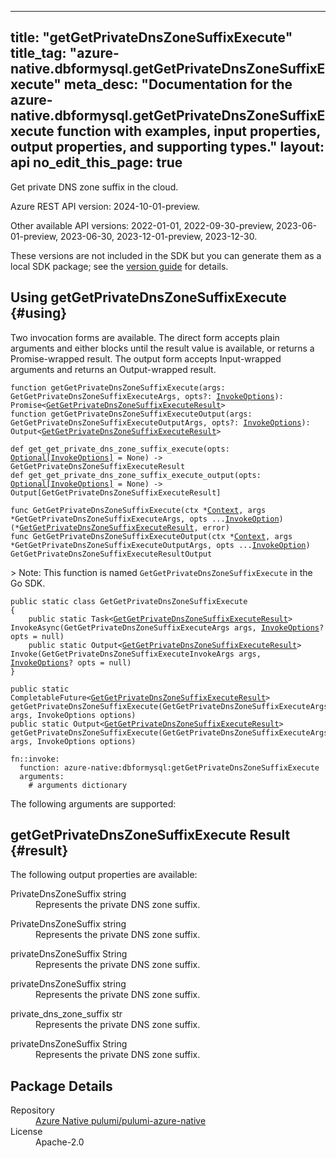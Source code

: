 
---
title: "getGetPrivateDnsZoneSuffixExecute"
title_tag: "azure-native.dbformysql.getGetPrivateDnsZoneSuffixExecute"
meta_desc: "Documentation for the azure-native.dbformysql.getGetPrivateDnsZoneSuffixExecute function with examples, input properties, output properties, and supporting types."
layout: api
no_edit_this_page: true
---



<!-- WARNING: this file was generated by Pulumi Docs Generator. -->
<!-- Do not edit by hand unless you're certain you know what you are doing! -->

Get private DNS zone suffix in the cloud.

Azure REST API version: 2024-10-01-preview.

Other available API versions: 2022-01-01, 2022-09-30-preview, 2023-06-01-preview, 2023-06-30, 2023-12-01-preview, 2023-12-30.

These versions are not included in the SDK but you can generate them as a local SDK package; see the [version guide](../../../version-guide/#accessing-any-api-version-via-local-packages) for details.




## Using getGetPrivateDnsZoneSuffixExecute {#using}

Two invocation forms are available. The direct form accepts plain
arguments and either blocks until the result value is available, or
returns a Promise-wrapped result. The output form accepts
Input-wrapped arguments and returns an Output-wrapped result.

<div>
<pulumi-chooser type="language" options="csharp,go,typescript,python,yaml,java"></pulumi-chooser>
</div>


<div>
<pulumi-choosable type="language" values="javascript,typescript">
<div class="highlight"
><pre class="chroma"><code class="language-typescript" data-lang="typescript"
><span class="k">function </span>getGetPrivateDnsZoneSuffixExecute<span class="p">(</span><span class="nx">args</span><span class="p">:</span> <span class="nx">GetGetPrivateDnsZoneSuffixExecuteArgs</span><span class="p">,</span> <span class="nx">opts</span><span class="p">?:</span> <span class="nx"><a href="/docs/reference/pkg/nodejs/pulumi/pulumi/#InvokeOptions">InvokeOptions</a></span><span class="p">): Promise&lt;<span class="nx"><a href="#result">GetGetPrivateDnsZoneSuffixExecuteResult</a></span>></span
><span class="k">
function </span>getGetPrivateDnsZoneSuffixExecuteOutput<span class="p">(</span><span class="nx">args</span><span class="p">:</span> <span class="nx">GetGetPrivateDnsZoneSuffixExecuteOutputArgs</span><span class="p">,</span> <span class="nx">opts</span><span class="p">?:</span> <span class="nx"><a href="/docs/reference/pkg/nodejs/pulumi/pulumi/#InvokeOptions">InvokeOptions</a></span><span class="p">): Output&lt;<span class="nx"><a href="#result">GetGetPrivateDnsZoneSuffixExecuteResult</a></span>></span
></code></pre></div>
</pulumi-choosable>
</div>


<div>
<pulumi-choosable type="language" values="python">
<div class="highlight"><pre class="chroma"><code class="language-python" data-lang="python"
><span class="k">def </span>get_get_private_dns_zone_suffix_execute<span class="p">(</span><span class="nx">opts</span><span class="p">:</span> <span class="nx"><a href="/docs/reference/pkg/python/pulumi/#pulumi.InvokeOptions">Optional[InvokeOptions]</a></span> = None<span class="p">) -&gt;</span> <span>GetGetPrivateDnsZoneSuffixExecuteResult</span
><span class="k">
def </span>get_get_private_dns_zone_suffix_execute_output<span class="p">(</span><span class="nx">opts</span><span class="p">:</span> <span class="nx"><a href="/docs/reference/pkg/python/pulumi/#pulumi.InvokeOptions">Optional[InvokeOptions]</a></span> = None<span class="p">) -&gt;</span> <span>Output[GetGetPrivateDnsZoneSuffixExecuteResult]</span
></code></pre></div>
</pulumi-choosable>
</div>


<div>
<pulumi-choosable type="language" values="go">
<div class="highlight"><pre class="chroma"><code class="language-go" data-lang="go"
><span class="k">func </span>GetGetPrivateDnsZoneSuffixExecute<span class="p">(</span><span class="nx">ctx</span><span class="p"> *</span><span class="nx"><a href="https://pkg.go.dev/github.com/pulumi/pulumi/sdk/v3/go/pulumi?tab=doc#Context">Context</a></span><span class="p">,</span> <span class="nx">args</span><span class="p"> *</span><span class="nx">GetGetPrivateDnsZoneSuffixExecuteArgs</span><span class="p">,</span> <span class="nx">opts</span><span class="p"> ...</span><span class="nx"><a href="https://pkg.go.dev/github.com/pulumi/pulumi/sdk/v3/go/pulumi?tab=doc#InvokeOption">InvokeOption</a></span><span class="p">) (*<span class="nx"><a href="#result">GetGetPrivateDnsZoneSuffixExecuteResult</a></span>, error)</span
><span class="k">
func </span>GetGetPrivateDnsZoneSuffixExecuteOutput<span class="p">(</span><span class="nx">ctx</span><span class="p"> *</span><span class="nx"><a href="https://pkg.go.dev/github.com/pulumi/pulumi/sdk/v3/go/pulumi?tab=doc#Context">Context</a></span><span class="p">,</span> <span class="nx">args</span><span class="p"> *</span><span class="nx">GetGetPrivateDnsZoneSuffixExecuteOutputArgs</span><span class="p">,</span> <span class="nx">opts</span><span class="p"> ...</span><span class="nx"><a href="https://pkg.go.dev/github.com/pulumi/pulumi/sdk/v3/go/pulumi?tab=doc#InvokeOption">InvokeOption</a></span><span class="p">) GetGetPrivateDnsZoneSuffixExecuteResultOutput</span
></code></pre></div>

&gt; Note: This function is named `GetGetPrivateDnsZoneSuffixExecute` in the Go SDK.

</pulumi-choosable>
</div>


<div>
<pulumi-choosable type="language" values="csharp">
<div class="highlight"><pre class="chroma"><code class="language-csharp" data-lang="csharp"><span class="k">public static class </span><span class="nx">GetGetPrivateDnsZoneSuffixExecute </span><span class="p">
{</span><span class="k">
    public static </span>Task&lt;<span class="nx"><a href="#result">GetGetPrivateDnsZoneSuffixExecuteResult</a></span>> <span class="p">InvokeAsync(</span><span class="nx">GetGetPrivateDnsZoneSuffixExecuteArgs</span><span class="p"> </span><span class="nx">args<span class="p">,</span> <span class="nx"><a href="/docs/reference/pkg/dotnet/Pulumi/Pulumi.InvokeOptions.html">InvokeOptions</a></span><span class="p">? </span><span class="nx">opts = null<span class="p">)</span><span class="k">
    public static </span>Output&lt;<span class="nx"><a href="#result">GetGetPrivateDnsZoneSuffixExecuteResult</a></span>> <span class="p">Invoke(</span><span class="nx">GetGetPrivateDnsZoneSuffixExecuteInvokeArgs</span><span class="p"> </span><span class="nx">args<span class="p">,</span> <span class="nx"><a href="/docs/reference/pkg/dotnet/Pulumi/Pulumi.InvokeOptions.html">InvokeOptions</a></span><span class="p">? </span><span class="nx">opts = null<span class="p">)</span><span class="p">
}</span></code></pre></div>
</pulumi-choosable>
</div>


<div>
<pulumi-choosable type="language" values="java">
<div class="highlight"><pre class="chroma"><code class="language-java" data-lang="java"><span class="k">public static CompletableFuture&lt;<span class="nx"><a href="#result">GetGetPrivateDnsZoneSuffixExecuteResult</a></span>> </span>getGetPrivateDnsZoneSuffixExecute<span class="p">(</span><span class="nx">GetGetPrivateDnsZoneSuffixExecuteArgs</span><span class="p"> </span><span class="nx">args<span class="p">,</span> <span class="nx">InvokeOptions</span><span class="p"> </span><span class="nx">options<span class="p">)</span>
<span class="k">public static Output&lt;<span class="nx"><a href="#result">GetGetPrivateDnsZoneSuffixExecuteResult</a></span>> </span>getGetPrivateDnsZoneSuffixExecute<span class="p">(</span><span class="nx">GetGetPrivateDnsZoneSuffixExecuteArgs</span><span class="p"> </span><span class="nx">args<span class="p">,</span> <span class="nx">InvokeOptions</span><span class="p"> </span><span class="nx">options<span class="p">)</span>
</code></pre></div>
</pulumi-choosable>
</div>


<div>
<pulumi-choosable type="language" values="yaml">
<div class="highlight"><pre class="chroma"><code class="language-yaml" data-lang="yaml"><span class="k">fn::invoke:</span>
<span class="k">&nbsp;&nbsp;function:</span> azure-native:dbformysql:getGetPrivateDnsZoneSuffixExecute
<span class="k">&nbsp;&nbsp;arguments:</span>
<span class="c">&nbsp;&nbsp;&nbsp;&nbsp;# arguments dictionary</span></code></pre></div>
</pulumi-choosable>
</div>



The following arguments are supported:


<div>
<pulumi-choosable type="language" values="csharp">
<dl class="resources-properties"></dl>
</pulumi-choosable>
</div>

<div>
<pulumi-choosable type="language" values="go">
<dl class="resources-properties"></dl>
</pulumi-choosable>
</div>

<div>
<pulumi-choosable type="language" values="java">
<dl class="resources-properties"></dl>
</pulumi-choosable>
</div>

<div>
<pulumi-choosable type="language" values="javascript,typescript">
<dl class="resources-properties"></dl>
</pulumi-choosable>
</div>

<div>
<pulumi-choosable type="language" values="python">
<dl class="resources-properties"></dl>
</pulumi-choosable>
</div>

<div>
<pulumi-choosable type="language" values="yaml">
<dl class="resources-properties"></dl>
</pulumi-choosable>
</div>




## getGetPrivateDnsZoneSuffixExecute Result {#result}

The following output properties are available:



<div>
<pulumi-choosable type="language" values="csharp">
<dl class="resources-properties"><dt class="property-"
            title="">
        <span id="privatednszonesuffix_csharp">
<a data-swiftype-name="resource-property" data-swiftype-type="text" href="#privatednszonesuffix_csharp" style="color: inherit; text-decoration: inherit;">Private<wbr>Dns<wbr>Zone<wbr>Suffix</a>
</span>
        <span class="property-indicator"></span>
        <span class="property-type">string</span>
    </dt>
    <dd>Represents the private DNS zone suffix.</dd></dl>
</pulumi-choosable>
</div>

<div>
<pulumi-choosable type="language" values="go">
<dl class="resources-properties"><dt class="property-"
            title="">
        <span id="privatednszonesuffix_go">
<a data-swiftype-name="resource-property" data-swiftype-type="text" href="#privatednszonesuffix_go" style="color: inherit; text-decoration: inherit;">Private<wbr>Dns<wbr>Zone<wbr>Suffix</a>
</span>
        <span class="property-indicator"></span>
        <span class="property-type">string</span>
    </dt>
    <dd>Represents the private DNS zone suffix.</dd></dl>
</pulumi-choosable>
</div>

<div>
<pulumi-choosable type="language" values="java">
<dl class="resources-properties"><dt class="property-"
            title="">
        <span id="privatednszonesuffix_java">
<a data-swiftype-name="resource-property" data-swiftype-type="text" href="#privatednszonesuffix_java" style="color: inherit; text-decoration: inherit;">private<wbr>Dns<wbr>Zone<wbr>Suffix</a>
</span>
        <span class="property-indicator"></span>
        <span class="property-type">String</span>
    </dt>
    <dd>Represents the private DNS zone suffix.</dd></dl>
</pulumi-choosable>
</div>

<div>
<pulumi-choosable type="language" values="javascript,typescript">
<dl class="resources-properties"><dt class="property-"
            title="">
        <span id="privatednszonesuffix_nodejs">
<a data-swiftype-name="resource-property" data-swiftype-type="text" href="#privatednszonesuffix_nodejs" style="color: inherit; text-decoration: inherit;">private<wbr>Dns<wbr>Zone<wbr>Suffix</a>
</span>
        <span class="property-indicator"></span>
        <span class="property-type">string</span>
    </dt>
    <dd>Represents the private DNS zone suffix.</dd></dl>
</pulumi-choosable>
</div>

<div>
<pulumi-choosable type="language" values="python">
<dl class="resources-properties"><dt class="property-"
            title="">
        <span id="private_dns_zone_suffix_python">
<a data-swiftype-name="resource-property" data-swiftype-type="text" href="#private_dns_zone_suffix_python" style="color: inherit; text-decoration: inherit;">private_<wbr>dns_<wbr>zone_<wbr>suffix</a>
</span>
        <span class="property-indicator"></span>
        <span class="property-type">str</span>
    </dt>
    <dd>Represents the private DNS zone suffix.</dd></dl>
</pulumi-choosable>
</div>

<div>
<pulumi-choosable type="language" values="yaml">
<dl class="resources-properties"><dt class="property-"
            title="">
        <span id="privatednszonesuffix_yaml">
<a data-swiftype-name="resource-property" data-swiftype-type="text" href="#privatednszonesuffix_yaml" style="color: inherit; text-decoration: inherit;">private<wbr>Dns<wbr>Zone<wbr>Suffix</a>
</span>
        <span class="property-indicator"></span>
        <span class="property-type">String</span>
    </dt>
    <dd>Represents the private DNS zone suffix.</dd></dl>
</pulumi-choosable>
</div>





<h2 id="package-details">Package Details</h2>
<dl class="package-details">
	<dt>Repository</dt>
	<dd><a href="https://github.com/pulumi/pulumi-azure-native">Azure Native pulumi/pulumi-azure-native</a></dd>
	<dt>License</dt>
	<dd>Apache-2.0</dd>
</dl>

